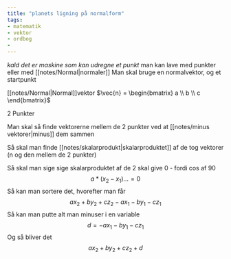 ```yaml
---
title: "planets ligning på normalform"
tags: 
- matematik
- vektor
- ordbog
- 
---
```

*kald det er maskine som kan udregne et punkt*
man kan lave med punkter eller med [[notes/Normal|normaler]]
Man skal bruge en normalvektor, og et startpunkt

[[notes/Normal|Normal]]vektor
$\vec{n} = \begin{bmatrix} a \\ b \\ c \end{bmatrix}$

2 Punkter

Man skal så finde vektorerne mellem de 2 punkter ved at [[notes/minus vektorer|minus]] dem sammen

Så skal man finde [[notes/skalarprodukt|skalarproduktet]] af de tog vektorer (n og den mellem de 2 punkter)

Så skal man sige sige skalarproduktet af de 2 skal give 0  - fordi cos af 90 
$$a * (x_{2}-x_{1})\dots = 0$$
Så kan man sortere det, hvorefter man får
$$ax_{2}+by_{2}+cz_{2}-ax_{1}-by_{1}-cz_{1}$$
Så kan man putte alt man minuser i en variable
$$d = -ax_{1}-by_{1}-cz_{1}$$
Og så bliver det 
$$ax_{2}+by_{2}+cz_{2} + d$$